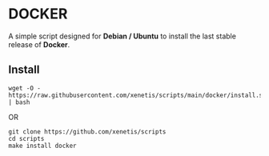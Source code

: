 # DOCKER

A simple script designed for **Debian / Ubuntu** to install the last stable release of **Docker**.

## Install 

````shell
wget -O - https://raw.githubusercontent.com/xenetis/scripts/main/docker/install.sh | bash
````
OR 
````shell
git clone https://github.com/xenetis/scripts
cd scripts
make install docker
````

